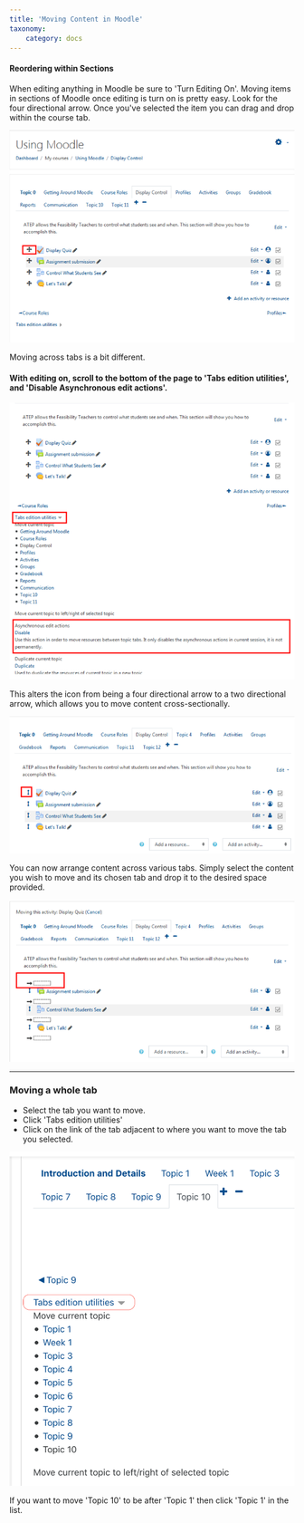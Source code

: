 ```yaml
---
title: 'Moving Content in Moodle'
taxonomy:
    category: docs
---
```


#### Reordering within Sections

When editing anything in Moodle be sure to 'Turn Editing On'. Moving items in sections of Moodle once editing is turn on is pretty easy. Look for the four directional arrow. Once you've selected the item you can drag and drop within the course tab.

![](reordering-content-1.png)

Moving across tabs is a bit different.

#### With editing on, scroll to the bottom of the page to 'Tabs edition utilities', and 'Disable Asynchronous edit actions'.

![](reordering-content-3.png)

This alters the icon from being a four directional arrow to a two directional arrow, which allows you to move content cross-sectionally.

![](reordering-content-4.png)

You can now arrange content across various tabs. Simply select the content you wish to move and its chosen tab and drop it to the desired space provided.

![](reordering-content-5.png)

---

### Moving a whole tab

- Select the tab you want to move.
- Click 'Tabs edition utilities'
- Click on the link of the tab adjacent to where you want to move the tab you selected.

![](reordering-content-6.png)

If you want to move 'Topic 10' to be after 'Topic 1' then click 'Topic 1' in the list.
